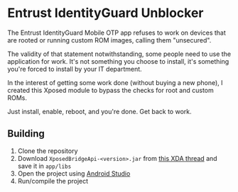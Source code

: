 Entrust IdentityGuard Unblocker
===============================

The Entrust IdentityGuard Mobile OTP app refuses to work on devices that are rooted or running custom ROM images, calling them "unsecured".

The validity of that statement notwithstanding, some people need to use the application for work.
It's not something you choose to install, it's something you're forced to install by your IT department.

In the interest of getting some work done (without buying a new phone), I created this Xposed
module to bypass the checks for root and custom ROMs.

Just install, enable, reboot, and you're done. Get back to work.

Building
--------

1. Clone the repository
2. Download `XposedBridgeApi-<version>.jar` from [this XDA thread](http://forum.xda-developers.com/showpost.php?p=51828909&postcount=1) and save it in `app/libs`
3. Open the project using [Android Studio](https://developer.android.com/sdk/installing/studio.html)
4. Run/compile the project
